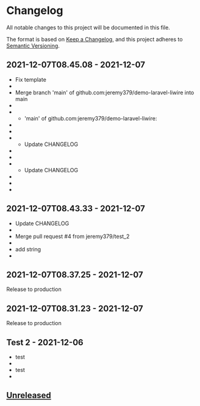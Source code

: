 # Changelog

All notable changes to this project will be documented in this file.

The format is based on [Keep a Changelog](https://keepachangelog.com/en/1.0.0/),
and this project adheres to [Semantic Versioning](https://semver.org/spec/v2.0.0.html).

## 2021-12-07T08.45.08 - 2021-12-07

- Fix template
- 
- Merge branch 'main' of github.com:jeremy379/demo-laravel-liwire into main
- 
- - 'main' of github.com:jeremy379/demo-laravel-liwire:
- 
- 
- - Update CHANGELOG
- 
- 
- - Update CHANGELOG
- 
- 
- 

## 2021-12-07T08.43.33 - 2021-12-07

- Update CHANGELOG
- 
- Merge pull request #4 from jeremy379/test_2
- 
- add string
- 

## 2021-12-07T08.37.25 - 2021-12-07

Release to production

## 2021-12-07T08.31.23 - 2021-12-07

Release to production

## Test 2 - 2021-12-06

- test
- 
- test
- 

## [Unreleased](https://github.com/jeremy379/demo-laravel-liwire/compare/test§...HEAD)
